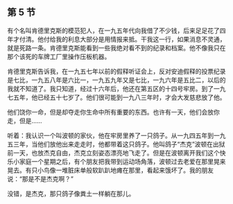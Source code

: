 ## 第 5 节

  有个名叫肯德里克斯的模范犯人，在一九五年代向我借了不少钱，后来足足花了四年才付清。他付给我的利息大部分是用情报来抵。干我这一行，如果消息不灵通，就是死路一条。肯德里克斯能看到一些我绝对看不到的纪录和档案。他不像我只在那个该死的车牌工厂里操作压板机器。

  肯德里克斯告诉我，在一九五七年以前的假释听证会上，反对安迪假释的投票纪录是七比，一九五八年是六比一，一九五九年又是七比，一九六年是五比二，以后的我就不知道了。我只知道，经过十六年后，他还在第五区的十四号牢房。到了一九七五年，他已经五十七岁了。他们很可能到一九八三年时，才会大发慈悲放了他。

  他们饶你一命，但是却夺走你生命中所有重要的东西。也许有一天，他们会放你走，但是……

  听着：我认识一个叫波顿的家伙，他在牢房里养了一只鸽子。从一九四五年到一九五三年，当他们放他出来走走时，他都带着这只鸽子。他叫鸽子“杰克”波顿在出狱前一天，也放杰克自由，杰克立刻姿态漂亮地飞走了。但是在波顿离开我们这个快乐小家庭一个星期之后，有个朋友把我带到运动场角落，波顿过去老爱在那里晃来晃去。有只小鸟像一堆脏床单般软趴趴地瘫在那里，看起来饿坏了。我的朋友说：“那是不是杰克啊？”

  没错，是杰克，那只鸽子像粪土一样躺在那儿。